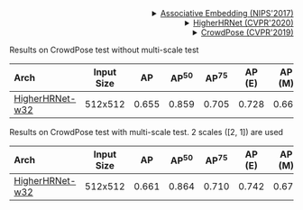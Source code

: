 <!-- [ALGORITHM] -->

<details>
<summary align="right"><a href="https://arxiv.org/abs/1611.05424">Associative Embedding (NIPS'2017)</a></summary>

```bibtex
@inproceedings{newell2017associative,
  title={Associative embedding: End-to-end learning for joint detection and grouping},
  author={Newell, Alejandro and Huang, Zhiao and Deng, Jia},
  booktitle={Advances in neural information processing systems},
  pages={2277--2287},
  year={2017}
}
```

</details>

<!-- [ALGORITHM] -->

<details>
<summary align="right"><a href="http://openaccess.thecvf.com/content_CVPR_2020/html/Cheng_HigherHRNet_Scale-Aware_Representation_Learning_for_Bottom-Up_Human_Pose_Estimation_CVPR_2020_paper.html">HigherHRNet (CVPR'2020)</a></summary>

```bibtex
@inproceedings{cheng2020higherhrnet,
  title={HigherHRNet: Scale-Aware Representation Learning for Bottom-Up Human Pose Estimation},
  author={Cheng, Bowen and Xiao, Bin and Wang, Jingdong and Shi, Honghui and Huang, Thomas S and Zhang, Lei},
  booktitle={Proceedings of the IEEE/CVF Conference on Computer Vision and Pattern Recognition},
  pages={5386--5395},
  year={2020}
}
```

</details>

<!-- [DATASET] -->

<details>
<summary align="right"><a href="http://openaccess.thecvf.com/content_CVPR_2019/html/Li_CrowdPose_Efficient_Crowded_Scenes_Pose_Estimation_and_a_New_Benchmark_CVPR_2019_paper.html">CrowdPose (CVPR'2019)</a></summary>

```bibtex
@article{li2018crowdpose,
  title={CrowdPose: Efficient Crowded Scenes Pose Estimation and A New Benchmark},
  author={Li, Jiefeng and Wang, Can and Zhu, Hao and Mao, Yihuan and Fang, Hao-Shu and Lu, Cewu},
  journal={arXiv preprint arXiv:1812.00324},
  year={2018}
}
```

</details>

Results on CrowdPose test without multi-scale test

| Arch  | Input Size | AP | AP<sup>50</sup> | AP<sup>75</sup> | AP (E) | AP (M) | AP (H) | ckpt | log |
| :----------------- | :-----------: | :------: | :------: | :------: | :------: | :------: |:------: |:------: | :------: |
| [HigherHRNet-w32](/configs/body/2d_kpt_sview_rgb_img/associative_embedding/crowdpose/higherhrnet_w32_crowdpose_512x512.py)  | 512x512 | 0.655 | 0.859 | 0.705 | 0.728 | 0.660 | 0.577 | [ckpt](https://download.openmmlab.com/mmpose/bottom_up/higher_hrnet32_crowdpose_512x512-1aa4a132_20201017.pth) | [log](https://download.openmmlab.com/mmpose/bottom_up/higher_hrnet32_crowdpose_512x512_20201017.log.json) |

Results on CrowdPose test with multi-scale test. 2 scales (\[2, 1\]) are used

| Arch  | Input Size | AP | AP<sup>50</sup> | AP<sup>75</sup> | AP (E) | AP (M) | AP (H) | ckpt | log |
| :----------------- | :-----------: | :------: | :------: | :------: | :------: | :------: |:------: |:------: | :------: |
| [HigherHRNet-w32](/configs/body/2d_kpt_sview_rgb_img/associative_embedding/crowdpose/higherhrnet_w32_crowdpose_512x512.py)  | 512x512 | 0.661 | 0.864 | 0.710 | 0.742 | 0.670 | 0.566 | [ckpt](https://download.openmmlab.com/mmpose/bottom_up/higher_hrnet32_crowdpose_512x512-1aa4a132_20201017.pth) | [log](https://download.openmmlab.com/mmpose/bottom_up/higher_hrnet32_crowdpose_512x512_20201017.log.json) |
